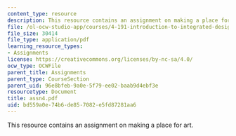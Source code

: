 ```yaml
---
content_type: resource
description: This resource contains an assignment on making a place for art.
file: /ol-ocw-studio-app/courses/4-191-introduction-to-integrated-design-fall-2006/bd559a0e74b6de857082e5fd87281aa6_assn4.pdf
file_size: 30414
file_type: application/pdf
learning_resource_types:
- Assignments
license: https://creativecommons.org/licenses/by-nc-sa/4.0/
ocw_type: OCWFile
parent_title: Assignments
parent_type: CourseSection
parent_uid: 96e8bfeb-9a0e-5f79-ee02-baab9d4ebf3e
resourcetype: Document
title: assn4.pdf
uid: bd559a0e-74b6-de85-7082-e5fd87281aa6
---
```

This resource contains an assignment on making a place for art.